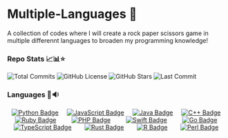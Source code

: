 # Multiple-Languages 🤯
A collection of codes where I will create a rock paper scissors game in multiple differennt languages to broaden my programming knowledge!

### Repo Stats 📈📊⭐
![Total Commits](https://badgen.net/github/commits/jayden-hobbs/Multiple-Languages?style=flat-square&color=ff69b4&label=Total%20Commits)
![GitHub License](https://img.shields.io/github/license/jayden-hobbs/Multiple-Languages?style=flat-square&color=green&logo=open-source-initiative&label=License&license=Unlicense)
![GitHub Stars](https://img.shields.io/github/stars/jayden-hobbs/Multiple-Languages?style=flat-square&color=yellow&logo=github&label=Stars)
![Last Commit](https://img.shields.io/github/last-commit/jayden-hobbs/Multiple-Languages?style=flat-square&color=blue&logo=git&label=Last%20Commit)





### Languages 💬🔉
<div style="display: flex; flex-wrap: wrap; justify-content: space-around;">
  <a href="https://www.python.org/">
    <img src="https://img.shields.io/badge/-Python-4B8BBE?style=for-the-badge&logo=python&logoColor=white" alt="Python Badge"/>
  </a>
  <a href="https://developer.mozilla.org/en-US/docs/Web/JavaScript">
    <img src="https://img.shields.io/badge/-JavaScript-F1E05A?style=for-the-badge&logo=javascript&logoColor=black" alt="JavaScript Badge"/>
  </a>
  <a href="https://www.java.com/">
    <img src="https://img.shields.io/badge/-Java-E94B10?style=for-the-badge&logo=java&logoColor=white" alt="Java Badge"/>
  </a>
  <a href="https://isocpp.org/">
    <img src="https://img.shields.io/badge/-C%2FC%2B%2B-0095B6?style=for-the-badge&logo=c%2B%2B&logoColor=white" alt="C++ Badge"/>
  </a>
</div>

<div style="display: flex; flex-wrap: wrap; justify-content: space-around;">
  <a href="https://www.ruby-lang.org/en/">
    <img src="https://img.shields.io/badge/-Ruby-D9145B?style=for-the-badge&logo=ruby&logoColor=white" alt="Ruby Badge"/>
  </a>
  <a href="https://www.php.net/">
    <img src="https://img.shields.io/badge/-PHP-6C6CD4?style=for-the-badge&logo=php&logoColor=white" alt="PHP Badge"/>
  </a>
  <a href="https://www.swift.org/">
    <img src="https://img.shields.io/badge/-Swift-FF6A00?style=for-the-badge&logo=swift&logoColor=white" alt="Swift Badge"/>
  </a>
  <a href="https://golang.org/">
    <img src="https://img.shields.io/badge/-Go-0C4E73?style=for-the-badge&logo=go&logoColor=white" alt="Go Badge"/>
  </a>
</div>

<div style="display: flex; flex-wrap: wrap; justify-content: space-around;">
  <a href="https://www.typescriptlang.org/">
    <img src="https://img.shields.io/badge/-TypeScript-003D61?style=for-the-badge&logo=typescript&logoColor=white" alt="TypeScript Badge"/>
  </a>
  <a href="https://www.rust-lang.org/">
    <img src="https://img.shields.io/badge/-Rust-6D4F8B?style=for-the-badge&logo=rust&logoColor=white" alt="Rust Badge"/>
  </a>
  <a href="https://www.r-project.org/">
    <img src="https://img.shields.io/badge/-R-276DC3?style=for-the-badge&logo=r&logoColor=white" alt="R Badge"/>
  </a>
  <a href="https://www.perl.org/">
    <img src="https://img.shields.io/badge/-Perl-397B84?style=for-the-badge&logo=perl&logoColor=white" alt="Perl Badge"/>
  </a>
</div>


